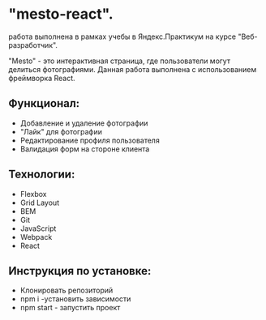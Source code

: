 # "mesto-react".
работа выполнена в рамках учебы в Яндекс.Практикум на курсе "Веб-разработчик".

"Mesto" - это интерактивная страница, где пользователи могут делиться фотографиями. Данная работа выполнена с использованием фреймворка React.

## Функционал:
- Добавление и удаление фотографии
- "Лайк" для фотографии
- Редактирование профиля пользователя
- Валидация форм на стороне клиента
  
## Технологии:
- Flexbox
- Grid Layout
- BEM
- Git
- JavaScript
- Webpack
- React

## Инструкция по установке:
- Клонировать репозиторий
- npm i -установить зависимости
- npm start - запустить проект
